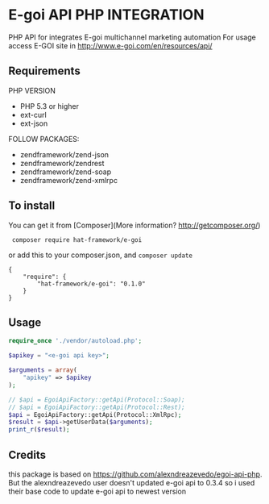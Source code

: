 # E-goi API PHP INTEGRATION

PHP API for integrates E-goi multichannel marketing automation
For usage access E-GOI site in http://www.e-goi.com/en/resources/api/

## Requirements

PHP VERSION
- PHP 5.3 or higher
- ext-curl
- ext-json

FOLLOW PACKAGES:
- zendframework/zend-json
- zendframework/zendrest
- zendframework/zend-soap
- zendframework/zend-xmlrpc

## To install

You can get it from [Composer](More information? http://getcomposer.org/)


```  composer require hat-framework/e-goi ```

or add this to your composer.json, and ```composer update``` 

```  
{
    "require": {
        "hat-framework/e-goi": "0.1.0"
    }
}
```

## Usage

```php
require_once './vendor/autoload.php';

$apikey = "<e-goi api key>";

$arguments = array(
    "apikey" => $apikey
);

// $api = EgoiApiFactory::getApi(Protocol::Soap);
// $api = EgoiApiFactory::getApi(Protocol::Rest);
$api = EgoiApiFactory::getApi(Protocol::XmlRpc);
$result = $api->getUserData($arguments);
print_r($result);
```


## Credits

this package is based on https://github.com/alexndreazevedo/egoi-api-php.
But the alexndreazevedo user  doesn't updated e-goi api to 0.3.4 so
i used their base code to update e-goi api to newest version